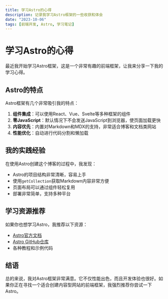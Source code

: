 ```yaml
---
title: 学习Astro的心得
description: 记录我学习Astro框架的一些收获和体会
date: "2023-10-06"
tags: [前端开发, Astro, 学习笔记]
---
```


# 学习Astro的心得

最近我开始学习Astro框架，这是一个非常有趣的前端框架，让我来分享一下我的学习心得。

## Astro的特点

Astro框架有几个非常吸引我的特点：

1. **组件集成**：可以使用React、Vue、Svelte等多种框架的组件
2. **零JavaScript**：默认情况下不会发送JavaScript到浏览器，使页面加载更快
3. **内容优先**：内置对Markdown和MDX的支持，非常适合博客和文档类网站
4. **性能优化**：自动进行代码分割和懒加载

## 我的实践经验

在使用Astro创建这个博客的过程中，我发现：

- Astro的项目结构非常清晰，容易上手
- 使用`getCollection`获取Markdown内容非常方便
- 页面布局可以通过组件轻松复用
- 部署非常简单，支持多种平台

## 学习资源推荐

如果你也想学习Astro，我推荐以下资源：

- [Astro官方文档](https://docs.astro.build/)
- [Astro GitHub仓库](https://github.com/withastro/astro)
- 各种教程和示例代码

## 结语

总的来说，我对Astro框架非常满意。它不仅性能出色，而且开发体验也很好。如果你正在寻找一个适合创建内容型网站的前端框架，我强烈推荐你尝试一下Astro。